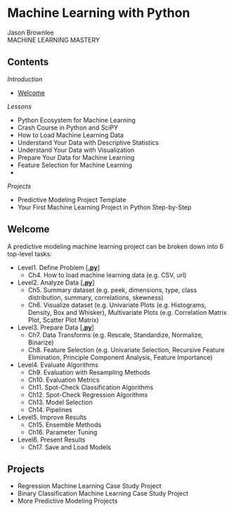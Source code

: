 # Machine Learning with Python

Jason Brownlee <br>
MACHINE LEARNING MASTERY

## Contents
_Introduction_
* [Welcome](#Welcome)

_Lessons_
* Python Ecosystem for Machine Learning
* Crash Course in Python and SciPY
* How to Load Machine Learning Data
* Understand Your Data with Descriptive Statistics
* Understand Your Data with Visualization
* Prepare Your Data for Machine Learning
* Feature Selection for Machine Learning
* 

_Projects_
* Predictive Modeling Project Template
* Your First Machine Learning Project in Python Step-by-Step

## Welcome























A predictive modeling machine learning project can be broken down into 6 top-level tasks:

   * Level1. Define Problem [[**.py**](https://github.com/gritmind/review-code/blob/master/blog/machine-learning-with-python/contents/define-problem.py)]
      * Ch4. How to load machine learning data (e.g. CSV, url)
   * Level2. Analyze Data [[**.py**](https://github.com/gritmind/review-code/blob/master/blog/machine-learning-with-python/contents/analyze-data.py)]
      * Ch5. Summary dataset (e.g. peek, dimensions, type, class distribution, summary, correlations, skewness) 
      * Ch6. Visualize dataset (e.g. Univariate Plots (e.g. Histograms, Density, Box and Whisker), Multivariate Plots (e.g. Correlation Matrix Plot, Scatter Plot Matrix)
   * Level3. Prepare Data [[**.py**](https://github.com/gritmind/review-code/blob/master/blog/machine-learning-with-python/contents/prepare-data.py)]
      * Ch7. Data Transforms (e.g. Rescale, Standardize, Normalize, Binarize)
      * Ch8. Feature Selection (e.g. Univariate Selection, Recursive Feature Elimination, Principle Component Analysis, Feature Importance)
   * Level4. Evaluate Algorithms
      * Ch9. Evaluation with Resampling Methods
      * Ch10. Evaluation Metrics
      * Ch11. Spot-Check Classification Algorithms
      * Ch12. Spot-Check Regression Algorithms
      * Ch13. Model Selection
      * Ch14. Pipelines
   * Level5. Improve Results
      * Ch15. Ensemble Methods
      * Ch16. Parameter Tuning
   * Level6. Present Results
      * Ch17. Save and Load Models


## Projects
* Regression Machine Learning Case Study Project
* Binary Classification Machine Learning Case Study Project
* More Predictive Modeling Projects
